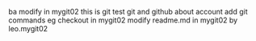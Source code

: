 ba
modify in mygit02
this is git
test git and github about account
add git commands eg checkout in mygit02
modify readme.md in mygit02 by leo.mygit02
